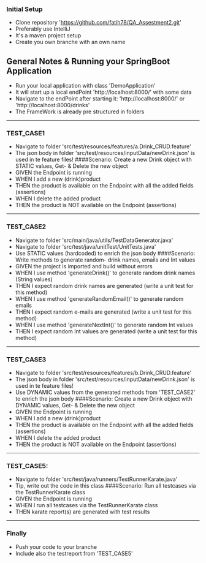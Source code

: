 ### Initial Setup
* Clone repository 'https://github.com/fatih78/QA_Assestment2.git'
* Preferably use IntelliJ
* It's a maven project setup
* Create you own branche with an own name


## General Notes & Running your SpringBoot Application
* Run your local application with class 'DemoApplication'
* It will start up a local endPoint 'http://localhost:8000/' with some data
* Navigate to the endPoint after starting it: 'http://localhost:8000/' or 'http://localhost:8000/drinks'
* The FrameWork is already pre structured in folders

------------------------------------------------------------------------------------------------------------------------
### TEST_CASE1
* Navigate to folder 'src/test/resources/features/a.Drink_CRUD.feature'
* The json body in folder 'src/test/resources/inputData/newDrink.json' is used in te feature files!
####Scenario: Create a new Drink object with STATIC values, Get- & Delete the new object
* GIVEN the Endpoint is running
* WHEN I add a new (drink)product
* THEN the product is available on the Endpoint with all the added fields (assertions)
* WHEN I delete the added product
* THEN the product is NOT available on the Endpoint (assertions)

------------------------------------------------------------------------------------------------------------------------
### TEST_CASE2
* Navigate to folder 'src/main/java/utils/TestDataGenerator.java'
* Navigate to folder 'src/test/java/unitTest/UnitTests.java'
* Use STATIC values (hardcoded) to enrich the json body
####Scenario: Write methods to generate random- drink names, emails and Int values
* GIVEN the project is imported and build without errors
* WHEN I use method 'generateDrink()' to generate random drink names (String values)
* THEN I expect random drink names are generated (write a unit test for this method)
* WHEN I use method 'generateRandomEmail()' to generate random emails
* THEN I expect random e-mails are generated (write a unit test for this method)
* WHEN I use method 'generateNextInt()' to generate random Int values
* THEN I expect random Int values are generated (write a unit test for this method)

------------------------------------------------------------------------------------------------------------------------
### TEST_CASE3
* Navigate to folder 'src/test/resources/features/b.Drink_CRUD.feature'
* The json body in folder 'src/test/resources/inputData/newDrink.json' is used in te feature files!
* Use DYNAMIC values from the generated methods from 'TEST_CASE2' to enrich the json body
####Scenario: Create a new Drink object with DYNAMIC values, Get- & Delete the new object 
* GIVEN the Endpoint is running
* WHEN I add a new (drink)product
* THEN the product is available on the Endpoint with all the added fields (assertions)
* WHEN I delete the added product
* THEN the product is NOT available on the Endpoint (assertions)

------------------------------------------------------------------------------------------------------------------------
### TEST_CASE5:
* Navigate to folder 'src/test/java/runners/TestRunnerKarate.java'
* Tip, write out the code in this class
####Scenario: Run all testcases via the TestRunnerKarate class
* GIVEN the Endpoint is running
* WHEN I run all testcases via the TestRunnerKarate class
* THEN karate report(s) are generated with test results


------------------------------------------------------------------------------------------------------------------------
### Finally
* Push your code to your branche
* Include also the testreport from 'TEST_CASE5'



